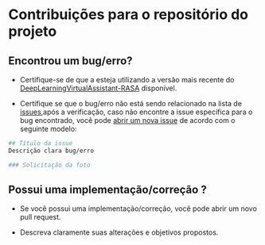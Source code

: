# Contribuições para o repositório do projeto

## Encontrou um bug/erro?

* Certifique-se de que a esteja utilizando a versão mais recente do [DeepLearningVirtualAssistant-RASA](https://github.com/deeplearningunb/DeepLearningVirtualAssistant-RASA) disponível.

* Certifique se que o bug/erro não está sendo relacionado na lista de [issues](https://github.com/deeplearningunb/DeepLearningVirtualAssistant-RASA/issues),após a verificação, caso não encontre a issue específica para o bug encontrado, você pode [abrir um nova issue](https://github.com/deeplearningunb/DeepLearningVirtualAssistant-RASA/issues/new) de acordo com o seguinte modelo:

```sh
## Título da issue
Descrição clara bug/erro

### Solicitação da foto
```

## Possui uma implementação/correção ?

* Se você possui uma implementação/correção, você pode abrir um novo pull request.

* Descreva claramente suas alterações e objetivos propostos.
